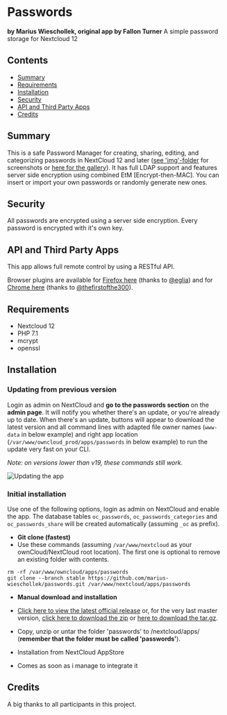 # Passwords
**by Marius Wieschollek, original app by Fallon Turner**
A simple password storage for Nextcloud 12

## Contents
*  [Summary](https://github.com/marius-wieschollek/passwords#summary)
*  [Requirements](https://github.com/marius-wieschollek/passwords#requirements)
*  [Installation](https://github.com/marius-wieschollek/passwords#installation)
*  [Security](https://github.com/marius-wieschollek/passwords#security)
*  [API and Third Party Apps](https://github.com/marius-wieschollek/passwords#api-and-third-party-apps)
*  [Credits](https://github.com/marius-wieschollek/passwords#credits)

## Summary
This is a safe Password Manager for creating, sharing, editing, and categorizing passwords in NextCloud 12 and later ([see 'img'-folder](/img/) for screenshots or [here for the gallery](https://github.com/marius-wieschollek/passwords/wiki/ownCloud-Passwords-%7C-Gallery-(screenshots))). It has full LDAP support and features server side encryption using combined EtM [Encrypt-then-MAC].
You can insert or import your own passwords or randomly generate new ones.

## Security
All passwords are encrypted using a server side encryption. Every password is encrypted with it's own key.

## API and Third Party Apps
This app allows full remote control by using a RESTful API.

Browser plugins are available for [Firefox here](https://addons.mozilla.org/en-US/firefox/addon/firefox-owncloud-passwords) (thanks to [@eglia](https://github.com/eglia)) and for [Chrome here](https://github.com/thefirstofthe300/ownCloud-Passwords) (thanks to [@thefirstofthe300](https://github.com/thefirstofthe300)).

## Requirements
* Nextcloud 12
* PHP 7.1
* mcrypt
* openssl

## Installation
### Updating from previous version
Login as admin on NextCloud and **go to the passwords section** on the **admin page**. It will notify you whether there's an update, or you're already up to date. When there's an update, buttons will appear to download the latest version and all command lines with adapted file owner names (`www-data` in below example) and right app location (`/var/www/owncloud_prod/apps/passwords` in below example) to run the update very fast on your CLI.

*Note: on versions lower than v19, these commands still work.*

![Updating the app](https://raw.githubusercontent.com/marius-wieschollek/passwords/stable/img/versionchecker.png)

### Initial installation
Use one of the following options, login as admin on NextCloud and enable the app. The database tables `oc_passwords`, `oc_passwords_categories` and `oc_passwords_share` will be created automatically (assuming `_oc` as prefix).
* **Git clone (fastest)** 
 * Use these commands (assuming `/var/www/nextcloud` as your ownCloud/NextCloud root location). The first one is optional to remove an existing folder with contents.
 ```
rm -rf /var/www/owncloud/apps/passwords
git clone --branch stable https://github.com/marius-wieschollek/passwords.git /var/www/nextcloud/apps/passwords
```
* **Manual download and installation** 
 * [Click here to view the latest official release](https://github.com/marius-wieschollek/passwords/releases/latest) or, for the very last master version, [click here to download the zip](https://github.com/marius-wieschollek/passwords/archive/stable.zip) or [here to download the tar.gz](https://github.com/marius-wieschollek/passwords/archive/stable.tar.gz).
 * Copy, unzip or untar the folder 'passwords' to /nextcloud/apps/ (**remember that the folder must be called 'passwords'**).

* Installation from NextCloud AppStore
 * Comes as soon as i manage to integrate it

## Credits
A big thanks to all participants in this project.
